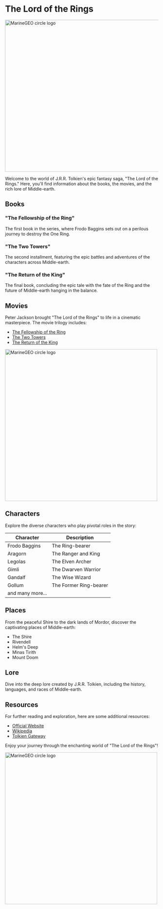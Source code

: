 # The Lord of the Rings

<img src="https://i.redd.it/bysiiwdexn521.png" alt="MarineGEO circle logo" style="height: 500px; width:800px;"/>

Welcome to the world of J.R.R. Tolkien's epic fantasy saga, "The Lord of the Rings." Here, you'll find information about the books, the movies, and the rich lore of Middle-earth.

## Books

### "The Fellowship of the Ring"

The first book in the series, where Frodo Baggins sets out on a perilous journey to destroy the One Ring.

### "The Two Towers"

The second installment, featuring the epic battles and adventures of the characters across Middle-earth.

### "The Return of the King"

The final book, concluding the epic tale with the fate of the Ring and the future of Middle-earth hanging in the balance.

## Movies

Peter Jackson brought "The Lord of the Rings" to life in a cinematic masterpiece. The movie trilogy includes:

- [The Fellowship of the Ring](https://www.imdb.com/title/tt0120737/)
- [The Two Towers](https://www.imdb.com/title/tt0167261/)
- [The Return of the King](https://www.imdb.com/title/tt0167260/)

<img src="https://i.redd.it/zff4aae3y0961.jpg" alt="MarineGEO circle logo" style="height: 500px; width:500px;"/>

## Characters

Explore the diverse characters who play pivotal roles in the story:

| Character        | Description            |
| ---------------- | ---------------------- |
| Frodo Baggins    | The Ring-bearer        |
| Aragorn          | The Ranger and King    |
| Legolas          | The Elven Archer       |
| Gimli            | The Dwarven Warrior    |
| Gandalf          | The Wise Wizard        |
| Gollum           | The Former Ring-bearer |
| and many more... |                        |

## Places

From the peaceful Shire to the dark lands of Mordor, discover the captivating places of Middle-earth:

- The Shire
- Rivendell
- Helm's Deep
- Minas Tirith
- Mount Doom

## Lore

Dive into the deep lore created by J.R.R. Tolkien, including the history, languages, and races of Middle-earth.

## Resources

For further reading and exploration, here are some additional resources:

- [Official Website](https://www.lordoftherings.com/)
- [Wikipedia](https://en.wikipedia.org/wiki/The_Lord_of_the_Rings)
- [Tolkien Gateway](https://tolkiengateway.net/wiki/Main_Page)

Enjoy your journey through the enchanting world of "The Lord of the Rings"!

<img src="https://programmerhumor.io/wp-content/uploads/2021/09/programmerhumor-io-stackoverflow-memes-programming-memes-13d7469e42dd42f-758x689.jpg" alt="MarineGEO circle logo" style="height: 500px; width:500px;"/>
